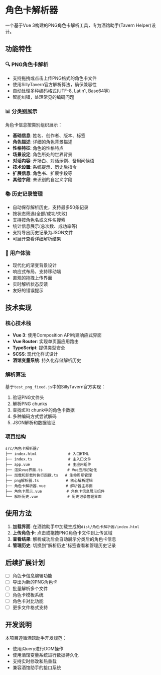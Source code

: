 # 角色卡解析器

一个基于Vue 3构建的PNG角色卡解析工具，专为酒馆助手(Tavern Helper)设计。

## 功能特性

### 🔍 PNG角色卡解析
- 支持拖拽或点击上传PNG格式的角色卡文件
- 使用SillyTavern官方解析算法，确保兼容性
- 自动处理多种编码格式(UTF-8, Latin1, Base64等)
- 智能纠错，处理常见的编码问题

### 📊 分类别展示
角色卡信息按类别组织展示：
- **基础信息**: 姓名、创作者、版本、标签
- **角色描述**: 详细的角色背景描述
- **性格特征**: 角色的性格特点
- **场景设定**: 角色所处的世界背景
- **对话内容**: 开场白、对话示例、备用问候语
- **技术设置**: 系统提示、历史后指令
- **扩展信息**: 角色书、扩展字段等
- **其他字段**: 未识别的自定义字段

### 📚 历史记录管理
- 自动保存解析历史，支持最多50条记录
- 按状态筛选(全部/成功/失败)
- 支持按角色名或文件名搜索
- 统计信息展示(总次数、成功率等)
- 支持导出历史记录为JSON文件
- 可展开查看详细解析结果

### 🎨 用户体验
- 现代化的渐变背景设计
- 响应式布局，支持移动端
- 直观的拖拽上传界面
- 实时解析状态反馈
- 友好的错误提示

## 技术实现

### 核心技术栈
- **Vue 3**: 使用Composition API构建响应式界面
- **Vue Router**: 实现单页面应用路由
- **TypeScript**: 提供类型安全
- **SCSS**: 现代化样式设计
- **酒馆变量系统**: 持久化存储解析历史

### 解析算法
基于`test_png_fixed.js`中的SillyTavern官方实现：
1. 验证PNG文件头
2. 解析PNG chunks
3. 查找tEXt chunk中的角色卡数据
4. 多种编码方式尝试解码
5. JSON解析和数据验证

### 项目结构
```
src/角色卡解析器/
├── index.html              # 入口HTML
├── index.ts                # 主入口文件
├── app.vue                 # 主应用组件
├── 渲染vue界面.ts           # Vue应用初始化
├── 加载和卸载时执行函数.ts   # 生命周期管理
├── png解析器.ts            # 核心解析逻辑
├── 角色卡解析器.vue         # 解析器主界面
├── 角色卡展示.vue           # 角色卡信息展示组件
└── 解析历史.vue             # 历史记录管理界面
```

## 使用方法

1. **加载界面**: 在酒馆助手中加载生成的`dist/角色卡解析器/index.html`
2. **上传角色卡**: 点击或拖拽PNG角色卡文件到上传区域
3. **查看结果**: 解析成功后会自动展示分类后的角色卡信息
4. **管理历史**: 切换到"解析历史"标签查看和管理历史记录

## 后续扩展计划

- [ ] 角色卡信息编辑功能
- [ ] 导出为新的PNG角色卡
- [ ] 批量解析多个文件
- [ ] 角色卡模板系统
- [ ] 角色卡对比功能
- [ ] 更多文件格式支持

## 开发说明

本项目遵循酒馆助手开发规范：
- 使用jQuery进行DOM操作
- 使用酒馆变量系统进行数据持久化
- 支持实时修改和热重载
- 兼容酒馆助手的接口系统
